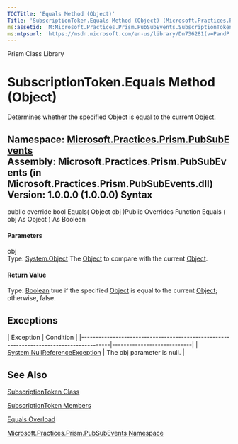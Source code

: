 ```yaml
---
TOCTitle: 'Equals Method (Object)'
Title: 'SubscriptionToken.Equals Method (Object) (Microsoft.Practices.Prism.PubSubEvents)'
ms:assetid: 'M:Microsoft.Practices.Prism.PubSubEvents.SubscriptionToken.Equals(System.Object)'
ms:mtpsurl: 'https://msdn.microsoft.com/en-us/library/Dn736281(v=PandP.50)'
---
```


Prism Class Library

SubscriptionToken.Equals Method (Object)
============================================

Determines whether the specified [Object](http://msdn2.microsoft.com/en-us/library/e5kfa45b) is equal to the current [Object](http://msdn2.microsoft.com/en-us/library/e5kfa45b).

**Namespace:** [Microsoft.Practices.Prism.PubSubEvents](https://msdn.microsoft.com/n:microsoft.practices.prism.pubsubevents)
**Assembly:** Microsoft.Practices.Prism.PubSubEvents (in Microsoft.Practices.Prism.PubSubEvents.dll) Version: 1.0.0.0 (1.0.0.0)
Syntax
------

<span id="syntaxToggle"></span>public override bool Equals( Object obj )Public Overrides Function Equals ( obj As Object ) As Boolean
#### Parameters

obj  
Type: [System.Object](http://msdn2.microsoft.com/en-us/library/e5kfa45b)
The [Object](http://msdn2.microsoft.com/en-us/library/e5kfa45b) to compare with the current [Object](http://msdn2.microsoft.com/en-us/library/e5kfa45b).

#### Return Value

Type: [Boolean](http://msdn2.microsoft.com/en-us/library/a28wyd50)
true if the specified [Object](http://msdn2.microsoft.com/en-us/library/e5kfa45b) is equal to the current [Object](http://msdn2.microsoft.com/en-us/library/e5kfa45b); otherwise, false.

Exceptions
----------

<span id="exceptionsToggle"></span>
| Exception                                                                              | Condition                  |
|----------------------------------------------------------------------------------------|----------------------------|
| [System.NullReferenceException](http://msdn2.microsoft.com/en-us/library/8w0s4024) | The obj parameter is null. |

See Also
--------

<span id="seeAlsoToggle"></span>
[SubscriptionToken Class](https://msdn.microsoft.com/t:microsoft.practices.prism.pubsubevents.subscriptiontoken)

[SubscriptionToken Members](https://msdn.microsoft.com/allmembers.t:microsoft.practices.prism.pubsubevents.subscriptiontoken)

[Equals Overload](https://msdn.microsoft.com/overload:microsoft.practices.prism.pubsubevents.subscriptiontoken.equals)

[Microsoft.Practices.Prism.PubSubEvents Namespace](https://msdn.microsoft.com/n:microsoft.practices.prism.pubsubevents)
